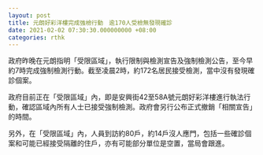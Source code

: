 ```yaml
---
layout: post
title: 元朗好彩洋樓完成強檢行動　逾170人受檢無發現確診
date: 2021-02-02 07:30:30.000000000 +08:00
categories: rthk
---
```


政府昨晚在元朗指明「受限區域」，執行限制與檢測宣告及強制檢測公告，至今早約7時完成強制檢測行動。截至凌晨2時，約172名居民接受檢測，當中沒有發現確診個案。

政府目前正在「受限區域」內，即是安興街42至58A號元朗好彩洋樓進行執法行動，確認區域內所有人士已接受強制檢測。政府會另行公布正式撤銷「相關宣告」的時間。

另外，在「受限區域」內，人員到訪約80戶，約14戶沒人應門，包括一些確診個案和可能已經接受隔離的住戶，亦有可能部分單位是空置，當局會跟進。
